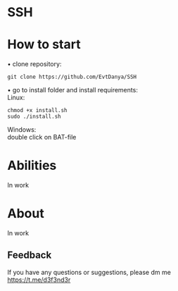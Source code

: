 # SSH

# How to start   
• clone repository: 
```
git clone https://github.com/EvtDanya/SSH
``` 
• go to install folder and install requirements:  
Linux:    
```
chmod +x install.sh
sudo ./install.sh
```   
Windows:  
double click on BAT-file  

# Abilities
In work
<!-- ![screen of result](https://github.com/EvtDanya/SSH/blob/main/github/print_help.png)   -->

# About  
In work

## Feedback  
If you have any questions or suggestions, please dm me https://t.me/d3f3nd3r